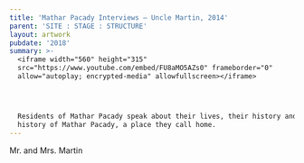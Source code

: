 ```yaml
---
title: 'Mathar Pacady Interviews – Uncle Martin, 2014'
parent: 'SITE : STAGE : STRUCTURE'
layout: artwork
pubdate: '2018'
summary: >-
  <iframe width="560" height="315"
  src="https://www.youtube.com/embed/FU8aMO5AZs0" frameborder="0"
  allow="autoplay; encrypted-media" allowfullscreen></iframe>




  Residents of Mathar Pacady speak about their lives, their history and the
  history of Mathar Pacady, a place they call home.
---
```

Mr. and Mrs. Martin
